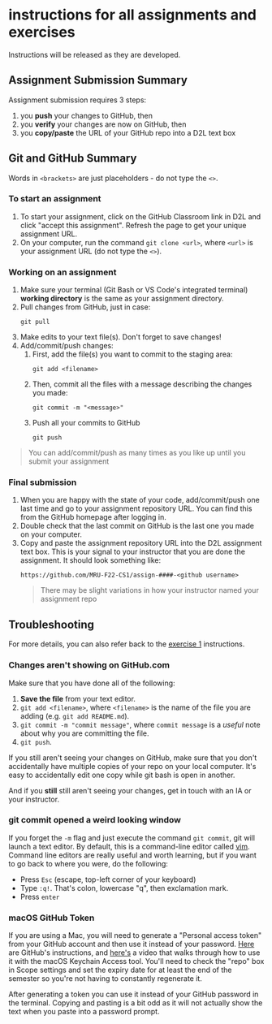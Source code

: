 # instructions for all assignments and exercises

Instructions will be released as they are developed.

## Assignment Submission Summary
Assignment submission requires 3 steps:
1. you **push** your changes to GitHub, then
2. you **verify** your changes are now on GitHub, then
3. you **copy/paste** the URL of your GitHub repo into a D2L text box

## Git and GitHub Summary
Words in `<brackets>` are just placeholders - do not type the `<>`.
### To start an assignment
1. To start your assignment, click on the GitHub Classroom link in D2L and click "accept this assignment". Refresh the page to get your unique assignment URL.
2. On your computer, run the command `git clone <url>`, where `<url>` is your assignment URL (do not type the `<>`).

### Working on an assignment
1. Make sure your terminal (Git Bash or VS Code's integrated terminal) **working directory** is the same as your assignment directory.
2. Pull changes from GitHub, just in case:
   ```
   git pull
   ```
3. Make edits to your text file(s). Don't forget to save changes!
4. Add/commit/push changes:
   1. First, add the file(s) you want to commit to the staging area:
        ```
        git add <filename>
        ```
   2. Then, commit all the files with a message describing the changes you made:
        ```
        git commit -m "<message>"
        ```
   3. Push all your commits to GitHub
        ```
        git push
        ```
> You can add/commit/push as many times as you like up until you submit your assignment

### Final submission
1. When you are happy with the state of your code, add/commit/push one last time and go to your assignment repository URL. You can find this from the GitHub homepage after logging in.
2. Double check that the last commit on GitHub is the last one you made on your computer.
3. Copy and paste the assignment repository URL into the D2L assignment text box. This is your signal to your instructor that you are done the assignment. It should look something like:
    ```
    https://github.com/MRU-F22-CS1/assign-####-<github username>
    ```
    > There may be slight variations in how your instructor named your assignment repo

## Troubleshooting
For more details, you can also refer back to the [exercise 1](exercise1/intro_to_git_v1.md) instructions.

### Changes aren't showing on GitHub.com
Make sure that you have done all of the following:

 1. **Save the file** from your text editor.
 2. `git add <filename>`, where `<filename>` is the name of the file you are adding (e.g. `git add README.md`).
 3. `git commit -m "commit message"`, where `commit message` is a *useful* note about why you are committing the file.
 4. `git push`.

 If you still aren't seeing your changes on GitHub, make sure that you don't accidentally have multiple copies of your repo on your local computer. It's easy to accidentally edit one copy while git bash is open in another.

 And if you **still** still aren't seeing your changes, get in touch with an IA or your instructor.

### git commit opened a weird looking window
If you forget the `-m` flag and just execute the command `git commit`, git will launch a text editor. By default, this is a command-line editor called [vim](https://www.vim.org/). Command line editors are really useful and worth learning, but if you want to go back to where you were, do the following:
- Press `Esc` (escape, top-left corner of your keyboard)
- Type `:q!`. That's colon, lowercase "q", then exclamation mark.
- Press `enter`

### macOS GitHub Token
If you are using a Mac, you will need to generate a "Personal access token" from your GitHub account and then use it instead of your password. [Here](https://docs.github.com/en/github/authenticating-to-github/keeping-your-account-and-data-secure/creating-a-personal-access-token) are GitHub's instructions, and [here's](https://www.youtube.com/watch?v=s-CN4RaNq8A) a video that walks through how to use it with the macOS Keychain Access tool. You'll need to check the "repo" box in Scope settings and set the expiry date for at least the end of the semester so you're not having to constantly regenerate it.

After generating a token you can use it instead of your GitHub password in the terminal. Copying and pasting is a bit odd as it will not actually show the text when you paste into a password prompt.

